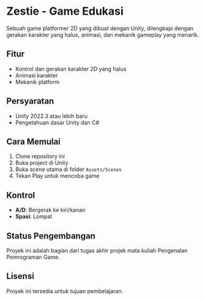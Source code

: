 # Zestie - Game Edukasi

Sebuah game platformer 2D yang dibuat dengan Unity, dilengkapi dengan gerakan karakter yang halus, animasi, dan mekanik gameplay yang menarik.

## Fitur

- Kontrol dan gerakan karakter 2D yang halus
- Animasi karakter
- Mekanik platform

## Persyaratan

- Unity 2022.3 atau lebih baru
- Pengetahuan dasar Unity dan C#

## Cara Memulai

1. Clone repository ini
2. Buka project di Unity
3. Buka scene utama di folder `Assets/Scenes`
4. Tekan Play untuk mencoba game

## Kontrol

- **A/D**: Bergerak ke kiri/kanan
- **Spasi**: Lompat

## Status Pengembangan

Proyek ini adalah bagian dari tugas akhir projek mata kuliah Pengenalan Pemrograman Game.

## Lisensi

Proyek ini tersedia untuk tujuan pembelajaran.
